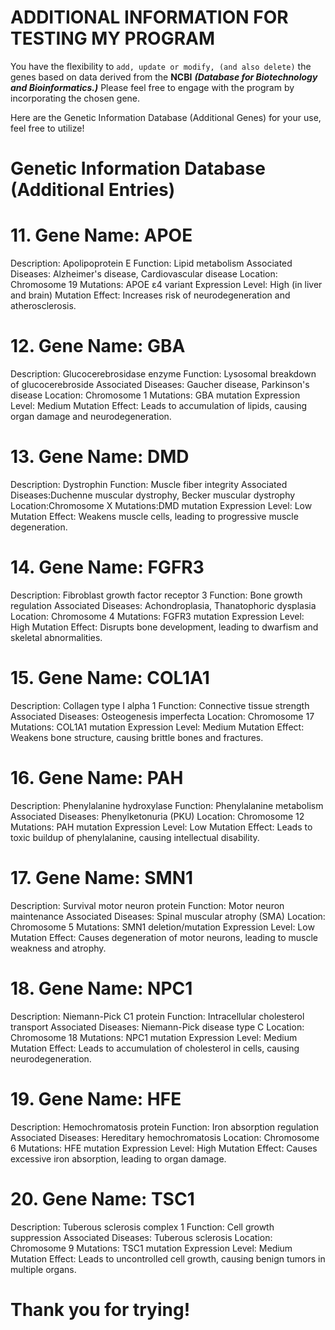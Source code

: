 # ADDITIONAL INFORMATION FOR TESTING MY PROGRAM

You have the flexibility to `add, update or modify, (and also delete)` the genes based on data derived from the **NCBI** ***(Database for Biotechnology and Bioinformatics.)*** Please feel free to engage with the program by incorporating the chosen gene.

Here are the 
Genetic Information Database (Additional Genes) for your use, feel free to utilize!

# Genetic Information Database (Additional Entries)

#  11. Gene Name: APOE

Description: Apolipoprotein E
Function: Lipid metabolism
Associated Diseases: Alzheimer's disease, Cardiovascular disease
Location: Chromosome 19
Mutations: APOE ε4 variant
Expression Level: High (in liver and brain)
Mutation Effect: Increases risk of neurodegeneration and atherosclerosis.

# 12. Gene Name: GBA

Description: Glucocerebrosidase enzyme
Function: Lysosomal breakdown of glucocerebroside
Associated Diseases: Gaucher disease, Parkinson's disease
Location: Chromosome 1
Mutations: GBA mutation
Expression Level: Medium
Mutation Effect: Leads to accumulation of lipids, causing organ damage and neurodegeneration.

# 13. Gene Name: DMD

Description: Dystrophin
Function: Muscle fiber integrity
Associated Diseases:Duchenne muscular dystrophy, Becker muscular dystrophy
Location:Chromosome X
Mutations:DMD mutation
Expression Level: Low
Mutation Effect: Weakens muscle cells, leading to progressive muscle degeneration.

# 14. Gene Name: FGFR3

Description: Fibroblast growth factor receptor 3
Function: Bone growth regulation
Associated Diseases: Achondroplasia, Thanatophoric dysplasia
Location: Chromosome 4
Mutations: FGFR3 mutation
Expression Level: High
Mutation Effect: Disrupts bone development, leading to dwarfism and skeletal abnormalities.

# 15. Gene Name: COL1A1

Description: Collagen type I alpha 1
Function: Connective tissue strength
Associated Diseases: Osteogenesis imperfecta
Location: Chromosome 17
Mutations: COL1A1 mutation
Expression Level: Medium
Mutation Effect: Weakens bone structure, causing brittle bones and fractures.

# 16. Gene Name: PAH

Description: Phenylalanine hydroxylase
Function: Phenylalanine metabolism
Associated Diseases: Phenylketonuria (PKU)
Location: Chromosome 12
Mutations: PAH mutation
Expression Level: Low
Mutation Effect: Leads to toxic buildup of phenylalanine, causing intellectual disability.

# 17. Gene Name: SMN1

Description: Survival motor neuron protein
Function: Motor neuron maintenance
Associated Diseases: Spinal muscular atrophy (SMA)
Location: Chromosome 5
Mutations: SMN1 deletion/mutation
Expression Level: Low
Mutation Effect: Causes degeneration of motor neurons, leading to muscle weakness and atrophy.

# 18. Gene Name: NPC1

Description: Niemann-Pick C1 protein
Function: Intracellular cholesterol transport
Associated Diseases: Niemann-Pick disease type C
Location: Chromosome 18
Mutations: NPC1 mutation
Expression Level: Medium
Mutation Effect: Leads to accumulation of cholesterol in cells, causing neurodegeneration.

# 19. Gene Name: HFE

Description: Hemochromatosis protein
Function: Iron absorption regulation
Associated Diseases: Hereditary hemochromatosis
Location: Chromosome 6
Mutations: HFE mutation
Expression Level: High
Mutation Effect: Causes excessive iron absorption, leading to organ damage.

# 20. Gene Name: TSC1

Description: Tuberous sclerosis complex 1
Function: Cell growth suppression
Associated Diseases: Tuberous sclerosis
Location: Chromosome 9
Mutations: TSC1 mutation
Expression Level: Medium
Mutation Effect: Leads to uncontrolled cell growth, causing benign tumors in multiple organs.

# Thank you for trying!

